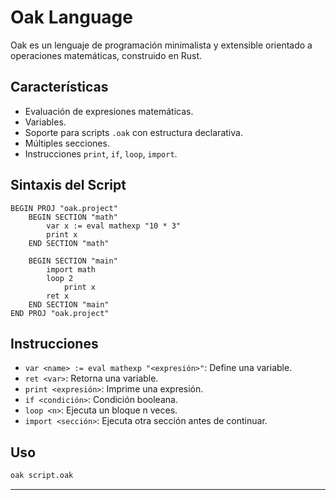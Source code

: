 # Oak Language

Oak es un lenguaje de programación minimalista y extensible orientado a operaciones matemáticas, construido en Rust.

## Características

- Evaluación de expresiones matemáticas.
- Variables.
- Soporte para scripts `.oak` con estructura declarativa.
- Múltiples secciones.
- Instrucciones `print`, `if`, `loop`, `import`.

## Sintaxis del Script

```oak
BEGIN PROJ "oak.project"
    BEGIN SECTION "math"
        var x := eval mathexp "10 * 3"
        print x
    END SECTION "math"

    BEGIN SECTION "main"
        import math
        loop 2
            print x
        ret x
    END SECTION "main"
END PROJ "oak.project"
```

## Instrucciones

- `var <name> := eval mathexp "<expresión>"`: Define una variable.
- `ret <var>`: Retorna una variable.
- `print <expresión>`: Imprime una expresión.
- `if <condición>`: Condición booleana.
- `loop <n>`: Ejecuta un bloque n veces.
- `import <sección>`: Ejecuta otra sección antes de continuar.

## Uso

```bash
oak script.oak
```

---
